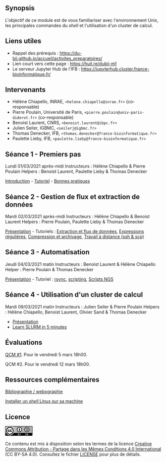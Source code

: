 ## Synopsis

L'objectif de ce module est de vous familiariser avec l'environnement Unix, les principales commandes du *shell* et l'utilisation d'un cluster de calcul.

## Liens utiles

- Rappel des prérequis : <https://du-bii.github.io/accueil/activites_preparatoires/>
- Lien court vers cette page : <https://huit.re/dubii-m1>
- Le serveur Jupyter Hub de l'IFB : <https://jupyterhub.cluster.france-bioinformatique.fr/>

## Intervenants

- Hélène Chiapello, INRAE, `<helene.chiapello@inrae.fr>` (co-responsable)
- Pierre Poulain, Université de Paris, `<pierre.poulain@univ-paris-diderot.fr>` (co-responsable)
- Benoist Laurent, CNRS, `<benoist.laurent@ibpc.fr>`
- Julien Seiler, IGBMC, `<seilerj@igbmc.fr>`
- Thomas Denecker, IFB, `<thomas.denecker@france-bioinformatique.fr>`
- Paulette Lieby, IFB, `<paulette.lieby@france-bioinformatique.fr>`


## Séance 1 - Premiers pas

Lundi 01/03/2021 après-midi
Instructeurs : Hélène Chiapello & Pierre Poulain
Helpers : Benoist Laurent, Paulette Lieby & Thomas Denecker

[Introduction](seance1/Unix_seance1_introduction.pdf) - [Tutoriel](seance1/tutorial/README.md) - [Bonnes pratiques](seance1/Unix_seance1_bonnes_pratiques_bioinfo.pdf)


## Séance 2 - Gestion de flux et extraction de données

Mardi 02/03/2021 après-midi
Instructeurs : Hélène Chiapello & Benoist Laurent
Helpers : Pierre Poulain, Paulette Lieby & Thomas Denecker

[Présentation](seance2/slides/index.html) - Tutoriels : [Extraction et flux de données](seance2/tutorial/01-flux.md), [Expressions régulières](seance2/tutorial/02-regex.md), [Compression et archivage](seance2/tutorial/03-tar.md), [Travail à distance (ssh & scp)](seance2/tutorial/04-ssh_scp.md)


## Séance 3 - Automatisation

Jeudi 04/03/2021 matin
Instructeurs : Benoist Laurent & Hélène Chiapello
Helper : Pierre Poulain & Thomas Denecker

[Présentation](seance3/slides/index.html) - Tutoriel : [rsync](seance3/tutorial/rsync.md),
[scripting](seance3/tutorial/scripting.md), [Scripts NGS](seance3/tutorial/scripting_ngs.md)


## Séance 4 - Utilisation d'un cluster de calcul

Mardi 09/03/2021 matin
Instructeurs : Julien Seiler & Pierre Poulain
Helpers : Hélène Chiapello, Benoist Laurent, Olivier Sand & Thomas Denecker

- [Présentation](seance4/Unix_seance4_cluster.pdf)
- [Learn SLURM in 5 minutes](https://asciinema.org/a/275233)


## Évaluations

[QCM #1](https://forms.gle/G6jpPn8Qd9L8vUMK9). Pour le vendredi 5 mars 18h00.

QCM #2. Pour le vendredi 12 mars 18h00.


## Ressources complémentaires

[Bibliographie / webographie](biblio_webographie.md)

[Installer un *shell* Linux sur sa machine](installation_shell.md)

## Licence

![](img/CC-BY-SA.png)

Ce contenu est mis à disposition selon les termes de la licence [Creative Commons Attribution - Partage dans les Mêmes Conditions 4.0 International](https://creativecommons.org/licenses/by-sa/4.0/deed.fr) (CC BY-SA 4.0). Consultez le fichier [LICENSE](LICENSE) pour plus de détails.
